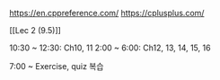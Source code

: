 https://en.cppreference.com/
https://cplusplus.com/

[[Lec 2 (9.5)]]

10:30 ~ 12:30: Ch10, 11
2:00 ~ 6:00: Ch12, 13, 14, 15, 16

7:00 ~ Exercise, quiz 복습
